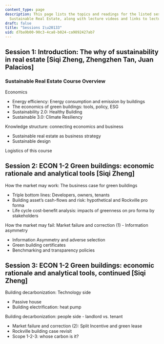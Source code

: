 ```yaml
---
content_type: page
description: This page lists the topics and readings for the listed sessions of 11.350
  Sustainable Real Estate, along with lecture videos and links to lecture slides.
draft: false
title: "Sessions 1\u20133"
uid: d7ba9b00-90c3-4ca8-b024-ca9892427ab7
---
```

## Session 1: Introduction: The why of sustainability in real estate \[Siqi Zheng, Zhengzhen Tan, Juan Palacios\] 

### Sustainable Real Estate Course Overview  

Economics  

- Energy efficiency: Energy consumption and emission by buildings  
- The economics of green buildings: tools, policy, ESG  
- Sustainability 2.0: Healthy Building  
- Sustainable 3.0: Climate Resiliency  

Knowledge structure: connecting economics and business  

- Sustainable real estate as business strategy  
- Sustainable design  

Logistics of this course

## Session 2: ECON 1-2 Green buildings: economic rationale and analytical tools \[Siqi Zheng\] 

How the market may work: The business case for green buildings  

- Triple bottom lines: Developers, owners, tenants  
- Building asset’s cash-flows and risk: hypothetical and Rockville pro forma  
- Life cycle cost-benefit analysis: impacts of greenness on pro forma by stakeholders  

How the market may fail: Market failure and correction (1) - Information asymmetry  

- Information Asymmetry and adverse selection  
- Green building certificates  
- Benchmarking and transparency policies 

## Session 3: ECON 1-2 Green buildings: economic rationale and analytical tools, continued \[Siqi Zheng\] 

Building decarbonization: Technology side  

- Passive house  
- Building electrification: heat pump  

Building decarbonization: people side - landlord vs. tenant  

- Market failure and correction (2): Split Incentive and green lease  
- Rockville building case revisit  
- Scope 1-2-3: whose carbon is it?